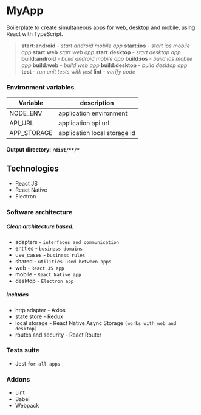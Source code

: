 # MyApp

Boiierplate to create simultaneous apps for web, desktop and mobile, using React with TypeScript.

> **start:android** - *start android mobile app*
> **start:ios** - *start ios mobile app*
> **start:web** *start web app*
> **start:desktop** - *start desktop app*
> **build:android** - *build android mobile app*
> **build:ios** - *build ios mobile app*
> **build:web** - *build web app*
> **build:desktop** - *build desktop app*
> **test** - *run unit tests with jest*
> **lint** - *verify code*

### Environment variables
|**Variable**|**description**|
|--|--|
|NODE_ENV|application environment|
|API_URL|application api url|
|APP_STORAGE|application local storage id|

#### Output directory: `/dist/**/*`

## Technologies
- React JS
- React Native
- Electron

### Software architecture
##### Clean architecture based:
- adapters - `interfaces and communication`
- entities - `business domains`
- use_cases - `business rules`
- shared - `utilities used between apps`
- web - `React JS app`
- mobile - `React Native app`
- desktop - `Electron app`

##### Includes
- http adapter - Axios
- state store - Redux
- local storage - React Native Async Storage `(works with web and desktop)`
- routes and security - React Router

### Tests suite
- Jest `for all apps`

### Addons
- Lint
- Babel
- Webpack